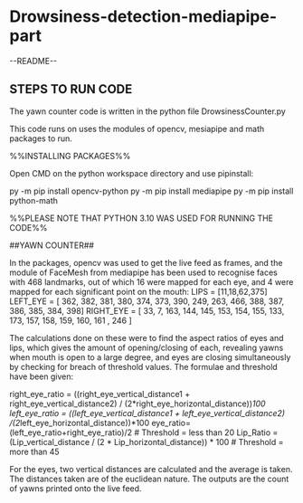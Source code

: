 # Drowsiness-detection-mediapipe-part
--README--
## STEPS TO RUN CODE

The yawn counter code is written in the python file DrowsinessCounter.py

This code runs on uses the modules of opencv, mesiapipe and math packages to run.

%%INSTALLING PACKAGES%%

Open CMD on the python workspace directory and use pipinstall:

py -m pip install opencv-python
py -m pip install mediapipe
py -m pip install python-math

%%PLEASE NOTE THAT PYTHON 3.10 WAS USED FOR RUNNING THE CODE%%

##YAWN COUNTER##

In the packages, opencv was used to get the live feed as frames, and
the module of FaceMesh from mediapipe has been used to recognise faces with 468 landmarks, out of which
16 were mapped for each eye, and 4 were mapped for each significant point on the mouth:
LIPS = [11,18,62,375]
LEFT_EYE = [ 362, 382, 381, 380, 374, 373, 390, 249, 263, 466, 388, 387, 386, 385, 384, 398]
RIGHT_EYE = [ 33, 7, 163, 144, 145, 153, 154, 155, 133, 173, 157, 158, 159, 160, 161 , 246 ]

The calculations done on these were to find the aspect ratios of eyes and lips, which gives the amount of
opening/closing of each, revealing yawns when mouth is open to a large degree, and eyes are closing
simultaneously by checking for breach of threshold values.
The formulae and threshold have been given:

right_eye_ratio = ((right_eye_vertical_distance1 + right_eye_vertical_distance2) / (2*right_eye_horizontal_distance))*100
left_eye_ratio = ((left_eye_vertical_distance1 + left_eye_vertical_distance2) /(2*left_eye_horizontal_distance))*100
eye_ratio= (left_eye_ratio+right_eye_ratio)/2 # Threshold = less than 20
Lip_Ratio = (Lip_vertical_distance / (2 * Lip_horizontal_distance)) * 100  # Threshold = more than 45

For the eyes, two vertical distances are calculated and the average is taken.
The distances taken are of the euclidean nature.
The outputs are the count of yawns printed onto the live feed.
